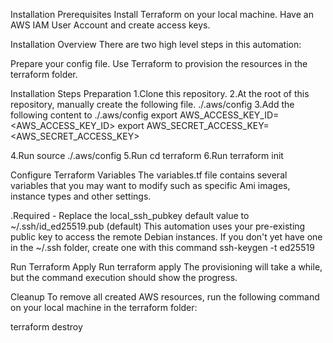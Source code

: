 Installation Prerequisites
Install Terraform on your local machine.
Have an AWS IAM User Account and create access keys.

﻿Installation Overview
There are two high level steps in this automation:

Prepare your config file.
Use Terraform to provision the resources in the terraform folder.

Installation Steps
Preparation	
1.Clone this repository.
2.At the root of this repository, manually create the following file.
./.aws/config
3.Add the following content to ./.aws/config
export AWS_ACCESS_KEY_ID=<AWS_ACCESS_KEY_ID>
export AWS_SECRET_ACCESS_KEY=<AWS_SECRET_ACCESS_KEY>

4.Run source ./.aws/config
5.Run cd terraform
6.Run terraform init


Configure Terraform Variables
The variables.tf file contains several variables that you may want to modify such as specific Ami images, instance types and other settings.

.Required - Replace the local_ssh_pubkey default value to ~/.ssh/id_ed25519.pub (default) This automation uses your pre-existing public key to access the remote Debian instances. If you don't yet have one in the ~/.ssh folder, create one with this command ssh-keygen -t ed25519


Run Terraform Apply
Run terraform apply
The provisioning will take a while, but the command execution should show the progress.


Cleanup
To remove all created AWS resources, run the following command on your local machine in the terraform folder:

terraform destroy
